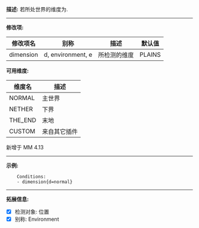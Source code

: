 **描述:** 若所处世界的维度为.

---

**修改项:**

| 修改项名  | 别称           | 描述                      | 默认值 |
| --------- | -------------- | ------------------------- | - |
| dimension | d, environment, e | 所检测的维度 | PLAINS |

**可用维度:**

| 维度名 | 描述 |
| - | - |
| NORMAL | 主世界 |
| NETHER | 下界|
| THE_END | 末地 |
| CUSTOM | 来自其它插件 |

新增于 MM 4.13

---

**示例:**

```
    Conditions:
    - dimension{d=normal}
```

---

**拓展信息:**

- [x] 检测对象: 位置
- [x] 别称: Environment